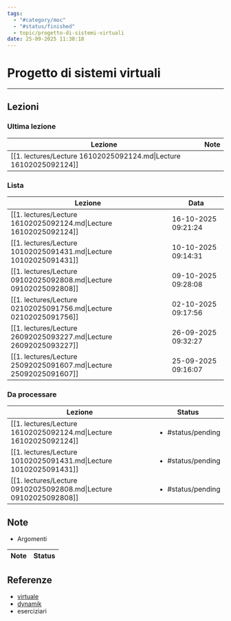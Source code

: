 ```yaml
---
tags:
  - "#category/moc"
  - "#status/finished"
  - topic/progetto-di-sistemi-virtuali
date: 25-09-2025 11:30:18
---
```

# Progetto di sistemi virtuali
---
## Lezioni
### Ultima lezione
<!-- QueryToSerialize: TABLE WITHOUT ID file.link AS Lezione, file.inlinks AS Note FROM #category/lecture AND #topic/progetto-di-sistemi-virtuali SORT file.ctime DESC LIMIT 1 -->
<!-- SerializedQuery: TABLE WITHOUT ID file.link AS Lezione, file.inlinks AS Note FROM #category/lecture AND #topic/progetto-di-sistemi-virtuali SORT file.ctime DESC LIMIT 1 -->

| Lezione                                                           | Note      |
| ----------------------------------------------------------------- | --------- |
| [[1. lectures/Lecture 16102025092124.md\|Lecture 16102025092124]] | <ul></ul> |
<!-- SerializedQuery END -->


### Lista
<!-- QueryToSerialize: TABLE WITHOUT ID file.link AS Lezione, date AS Data FROM #category/lecture AND #topic/progetto-di-sistemi-virtuali SORT file.ctime DESC -->
<!-- SerializedQuery: TABLE WITHOUT ID file.link AS Lezione, date AS Data FROM #category/lecture AND #topic/progetto-di-sistemi-virtuali SORT file.ctime DESC -->

| Lezione                                                           | Data                |
| ----------------------------------------------------------------- | ------------------- |
| [[1. lectures/Lecture 16102025092124.md\|Lecture 16102025092124]] | 16-10-2025 09:21:24 |
| [[1. lectures/Lecture 10102025091431.md\|Lecture 10102025091431]] | 10-10-2025 09:14:31 |
| [[1. lectures/Lecture 09102025092808.md\|Lecture 09102025092808]] | 09-10-2025 09:28:08 |
| [[1. lectures/Lecture 02102025091756.md\|Lecture 02102025091756]] | 02-10-2025 09:17:56 |
| [[1. lectures/Lecture 26092025093227.md\|Lecture 26092025093227]] | 26-09-2025 09:32:27 |
| [[1. lectures/Lecture 25092025091607.md\|Lecture 25092025091607]] | 25-09-2025 09:16:07 |
<!-- SerializedQuery END -->

### Da processare
<!-- QueryToSerialize: TABLE WITHOUT ID file.link as Lezione, filter(file.tags, (t) => t="#status/pending" OR t="#status/ongoing") AS Status FROM #category/lecture AND #topic/progetto-di-sistemi-virtuali AND (#status/pending OR #status/ongoing) SORT date DESC -->
<!-- SerializedQuery: TABLE WITHOUT ID file.link as Lezione, filter(file.tags, (t) => t="#status/pending" OR t="#status/ongoing") AS Status FROM #category/lecture AND #topic/progetto-di-sistemi-virtuali AND (#status/pending OR #status/ongoing) SORT date DESC -->

| Lezione                                                           | Status                            |
| ----------------------------------------------------------------- | --------------------------------- |
| [[1. lectures/Lecture 16102025092124.md\|Lecture 16102025092124]] | <ul><li>#status/pending</li></ul> |
| [[1. lectures/Lecture 10102025091431.md\|Lecture 10102025091431]] | <ul><li>#status/pending</li></ul> |
| [[1. lectures/Lecture 09102025092808.md\|Lecture 09102025092808]] | <ul><li>#status/pending</li></ul> |
<!-- SerializedQuery END -->




## Note
- Argomenti

<!-- QueryToSerialize: TABLE WITHOUT ID file.link AS Note, filter(file.tags, (t) => t="#status/pending" OR t="#status/ongoing" OR t="#status/finished") AS Status FROM #category/note AND #topic/progetto-di-sistemi-virtuali SORT file.ctime DESC -->
<!-- SerializedQuery: TABLE WITHOUT ID file.link AS Note, filter(file.tags, (t) => t="#status/pending" OR t="#status/ongoing" OR t="#status/finished") AS Status FROM #category/note AND #topic/progetto-di-sistemi-virtuali SORT file.ctime DESC -->

| Note | Status |
| ---- | ------ |
<!-- SerializedQuery END -->

## Referenze
- [virtuale]()
- [dynamik]()
- eserciziari
